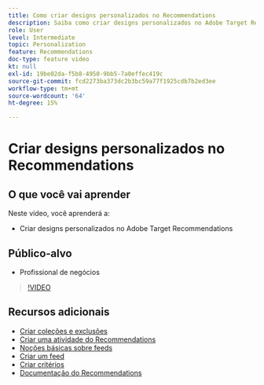 ```yaml
---
title: Como criar designs personalizados no Recommendations
description: Saiba como criar designs personalizados no Adobe Target Recommendations.
role: User
level: Intermediate
topic: Personalization
feature: Recommendations
doc-type: feature video
kt: null
exl-id: 19be02da-f5b8-4950-9bb5-7a0effec419c
source-git-commit: fcd2273ba373dc2b3bc59a77f1925cdb7b2ed3ee
workflow-type: tm+mt
source-wordcount: '64'
ht-degree: 15%

---
```


# Criar designs personalizados no Recommendations

## O que você vai aprender

Neste vídeo, você aprenderá a:

* Criar designs personalizados no Adobe Target Recommendations

## Público-alvo

* Profissional de negócios

>[!VIDEO](https://video.tv.adobe.com/v/27687?quality=12)

## Recursos adicionais

* [Criar coleções e exclusões](create-collections-and-exclusions.md)
* [Criar uma atividade do Recommendations](create-a-recommendations-activity.md)
* [Noções básicas sobre feeds](understanding-feeds.md)
* [Criar um feed](create-a-feed.md)
* [Criar critérios](create-criteria.md)
* [Documentação do Recommendations](https://experienceleague.adobe.com/docs/target/using/recommendations/recommendations.html?lang=pt-BR)

